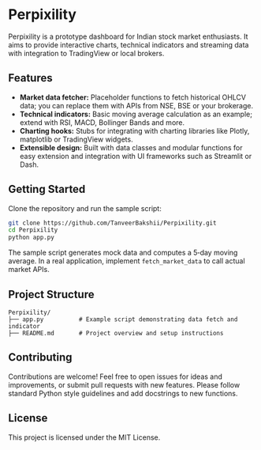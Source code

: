 # Perpixility

Perpixility is a prototype dashboard for Indian stock market enthusiasts. It aims to provide interactive charts, technical indicators and streaming data with integration to TradingView or local brokers.

## Features

- **Market data fetcher:** Placeholder functions to fetch historical OHLCV data; you can replace them with APIs from NSE, BSE or your brokerage.
- **Technical indicators:** Basic moving average calculation as an example; extend with RSI, MACD, Bollinger Bands and more.
- **Charting hooks:** Stubs for integrating with charting libraries like Plotly, matplotlib or TradingView widgets.
- **Extensible design:** Built with data classes and modular functions for easy extension and integration with UI frameworks such as Streamlit or Dash.

## Getting Started

Clone the repository and run the sample script:

```bash
git clone https://github.com/TanveerBakshii/Perpixility.git
cd Perpixility
python app.py
```

The sample script generates mock data and computes a 5‑day moving average. In a real application, implement `fetch_market_data` to call actual market APIs.

## Project Structure

```
Perpixility/
├── app.py          # Example script demonstrating data fetch and indicator
├── README.md       # Project overview and setup instructions
```

## Contributing

Contributions are welcome! Feel free to open issues for ideas and improvements, or submit pull requests with new features. Please follow standard Python style guidelines and add docstrings to new functions.

## License

This project is licensed under the MIT License.
